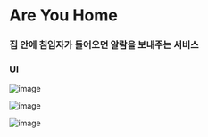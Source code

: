 # Are You Home

### 집 안에 침입자가 들어오면 알람을 보내주는 서비스 

###  UI

![image](https://github.com/wkdghdwns199/are-you-home/assets/35947667/40ac5dc4-f30a-46a4-8649-d8bbf45a9964)

![image](https://github.com/wkdghdwns199/are-you-home/assets/35947667/2b80d772-99d6-40de-9f6c-145184669016)

![image](https://github.com/wkdghdwns199/are-you-home/assets/35947667/d767435a-13d7-4545-a262-343fad07b195)




